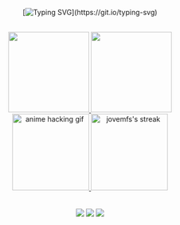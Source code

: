 <div align="center">
 
[![Typing SVG](https://readme-typing-svg.herokuapp.com/?color=%fbb9ff&size=18&duration=5000&center=true&vCenter=true&width=600&lines=Bem+vindo+ao+meu+perfil!;Repositórios+importantes+estão+pinnados.;Portfólio+digital+em+behance.net/b1zio.)](https://git.io/typing-svg)

</div>

<!-- CORES -->
<!--2356FFD9-->
<!--5400-->
<!--5ffd8e-->
<!--56ff88-->
<!--f3fd5f-->
<!--5f94fd-->
<!--f997ff-->
<!--fbb9ff-->

<br>

<!-- estatisticas -->
<div align="center">
  <a href="https://github.com/jovemfs">
  <img height="162em" src="https://github-readme-stats.vercel.app/api?username=jovemfs&show_icons=false&theme=dark&include_all_commits=true&count_private=true"/>
 <img height="162em" src="https://github-readme-stats.vercel.app/api/top-langs/?username=jovemfs&hide=html&layout=compact&theme=dark"/>

</div>
  
<div align="center">
  
  <img height="154em" alt="anime hacking gif" src="https://i.pinimg.com/originals/29/12/98/29129842108c46684a26c427741db074.gif"/>
  <a href="https://github.com/jovemfs/github-readme-streak-stats">
  <img height="154em" alt="jovemfs's streak" src="https://github-readme-streak-stats.herokuapp.com?user=jovemfs&theme=black-ice&date_format=j%20M%5B%20Y%5D"/>

  </a> 
  

  
</div>

 
<br>
   <br>

<div align="center">
<!-- social -->
   <a href="https://www.behance.net/fayum" alt="Behance">
   <img src="https://img.shields.io/badge/-Behance-1C1C1C?style=for-the-badge&logo=behance&logoColor=FFF&link=https://www.behance.net/fayum"/></a>
  
  <a href="https://www.linkedin.com/in/m0ur5/" alt="Linkedin">
  <img src="https://img.shields.io/badge/-Linkedin-1C1C1C?style=for-the-badge&logo=Linkedin&logoColor=FFF&link=[https://www.linkedin.com/in/giovana--siqueira/](https://www.linkedin.com/in/m0ur5/)"/></a>
   
   <a href="mailto:uxmoura@gmail.com" alt="Gmail">
   <img src="https://img.shields.io/badge/-Gmail-1C1C1C?style=for-the-badge&logo=gmail&logoColor=FFF" target="_blank"></a> 

   

 
 <br>
   <br>
  

  
</div>
  
<!-- ![Snake animation](https://github.com/jovemfs/jovemfs/blob/output/github-contribution-grid-snake.svg) -->
